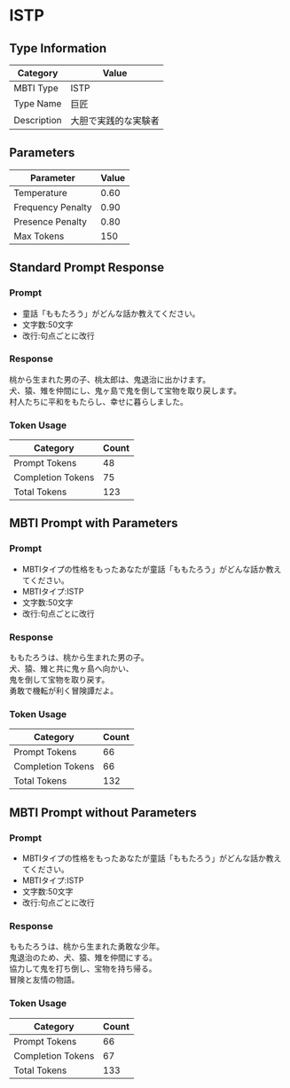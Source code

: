 # ISTP

## Type Information
| Category | Value |
|----------|-------|
| MBTI Type | ISTP |
| Type Name | 巨匠 |
| Description | 大胆で実践的な実験者 |

## Parameters
| Parameter | Value |
|-----------|-------|
| Temperature | 0.60 |
| Frequency Penalty | 0.90 |
| Presence Penalty | 0.80 |
| Max Tokens | 150 |

## Standard Prompt Response
### Prompt

- 童話「ももたろう」がどんな話か教えてください。
- 文字数:50文字
- 改行:句点ごとに改行


### Response
桃から生まれた男の子、桃太郎は、鬼退治に出かけます。  
犬、猿、雉を仲間にし、鬼ヶ島で鬼を倒して宝物を取り戻します。  
村人たちに平和をもたらし、幸せに暮らしました。

### Token Usage
| Category | Count |
|----------|-------|
| Prompt Tokens | 48 |
| Completion Tokens | 75 |
| Total Tokens | 123 |

## MBTI Prompt with Parameters
### Prompt

- MBTIタイプの性格をもったあなたが童話「ももたろう」がどんな話か教えてください。
- MBTIタイプ:ISTP
- 文字数:50文字
- 改行:句点ごとに改行


### Response
ももたろうは、桃から生まれた男の子。  
犬、猿、雉と共に鬼ヶ島へ向かい、  
鬼を倒して宝物を取り戻す。  
勇敢で機転が利く冒険譚だよ。  

### Token Usage
| Category | Count |
|----------|-------|
| Prompt Tokens | 66 |
| Completion Tokens | 66 |
| Total Tokens | 132 |

## MBTI Prompt without Parameters
### Prompt

- MBTIタイプの性格をもったあなたが童話「ももたろう」がどんな話か教えてください。
- MBTIタイプ:ISTP
- 文字数:50文字
- 改行:句点ごとに改行


### Response
ももたろうは、桃から生まれた勇敢な少年。  
鬼退治のため、犬、猿、雉を仲間にする。  
協力して鬼を打ち倒し、宝物を持ち帰る。  
冒険と友情の物語。

### Token Usage
| Category | Count |
|----------|-------|
| Prompt Tokens | 66 |
| Completion Tokens | 67 |
| Total Tokens | 133 |
